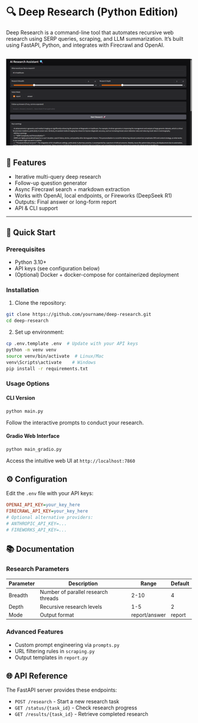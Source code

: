 # 🔍 Deep Research (Python Edition)

Deep Research is a command-line tool that automates recursive web research using SERP queries, scraping, and LLM summarization. It’s built using FastAPI, Python, and integrates with Firecrawl and OpenAI.


![Deep Research Demo](Demo.png)
---

## 🧠 Features

- Iterative multi-query deep research
- Follow-up question generator
- Async Firecrawl search + markdown extraction
- Works with OpenAI, local endpoints, or Fireworks (DeepSeek R1)
- Outputs: Final answer or long-form report
- API & CLI support

---

## 🚀 Quick Start

### Prerequisites
- Python 3.10+
- API keys (see configuration below)
- (Optional) Docker + docker-compose for containerized deployment

### Installation

1. Clone the repository:
```bash
git clone https://github.com/yourname/deep-research.git
cd deep-research
```

2. Set up environment:
```bash
cp .env.template .env  # Update with your API keys
python -m venv venv
source venv/bin/activate  # Linux/Mac
venv\Scripts\activate    # Windows
pip install -r requirements.txt
```

### Usage Options

#### CLI Version
```bash
python main.py
```
Follow the interactive prompts to conduct your research.

#### Gradio Web Interface
```bash
python main_gradio.py
```
Access the intuitive web UI at `http://localhost:7860`

## ⚙️ Configuration

Edit the `.env` file with your API keys:

```ini
OPENAI_API_KEY=your_key_here
FIRECRAWL_API_KEY=your_key_here
# Optional alternative providers:
# ANTHROPIC_API_KEY=...
# FIREWORKS_API_KEY=...
```

## 📚 Documentation

### Research Parameters
| Parameter  | Description                          | Range    | Default |
|------------|--------------------------------------|----------|---------|
| Breadth    | Number of parallel research threads  | 2-10     | 4       |
| Depth      | Recursive research levels           | 1-5      | 2       |
| Mode       | Output format                       | report/answer | report |

### Advanced Features
- Custom prompt engineering via `prompts.py`
- URL filtering rules in `scraping.py`
- Output templates in `report.py`

## 🌐 API Reference

The FastAPI server provides these endpoints:

- `POST /research` - Start a new research task
- `GET /status/{task_id}` - Check research progress
- `GET /results/{task_id}` - Retrieve completed research

